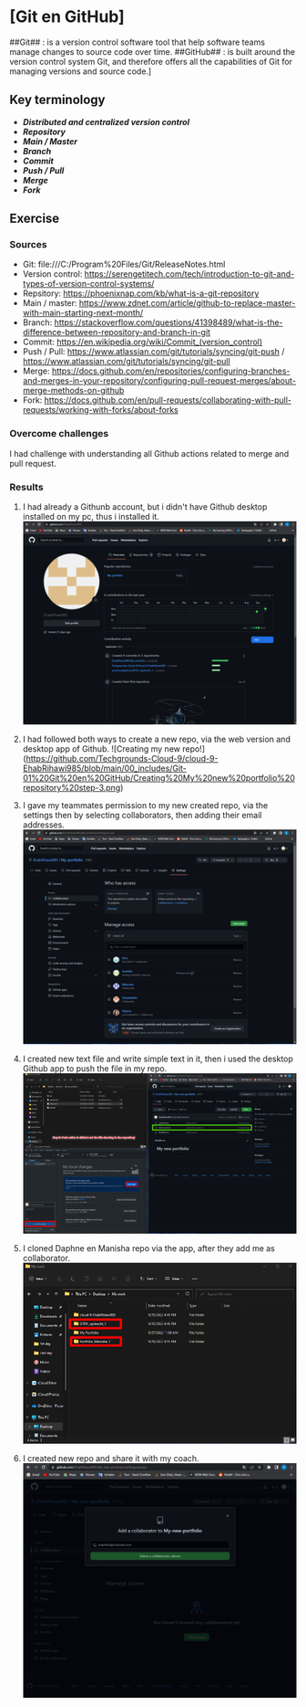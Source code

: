 # [Git en GitHub]
##Git## : is a version control software tool that help software teams manage changes to source code over time.
##GitHub## : is built around the version control system Git, and therefore offers all the capabilities of Git for managing versions and source code.]

## Key terminology
- ***Distributed and centralized version control***
- ***Repository***
- ***Main / Master***
- ***Branch***
- ***Commit***
- ***Push / Pull***
- ***Merge***
- ***Fork***

## Exercise
### Sources
- Git: file:///C:/Program%20Files/Git/ReleaseNotes.html
- Version control: https://serengetitech.com/tech/introduction-to-git-and-types-of-version-control-systems/
- Repsitory: https://phoenixnap.com/kb/what-is-a-git-repository
- Main / master: https://www.zdnet.com/article/github-to-replace-master-with-main-starting-next-month/
- Branch: https://stackoverflow.com/questions/41398489/what-is-the-difference-between-repository-and-branch-in-git
- Commit: https://en.wikipedia.org/wiki/Commit_(version_control)
- Push / Pull: https://www.atlassian.com/git/tutorials/syncing/git-push / https://www.atlassian.com/git/tutorials/syncing/git-pull
- Merge: https://docs.github.com/en/repositories/configuring-branches-and-merges-in-your-repository/configuring-pull-request-merges/about-merge-methods-on-github
- Fork: https://docs.github.com/en/pull-requests/collaborating-with-pull-requests/working-with-forks/about-forks

### Overcome challenges
I had challenge with understanding all Github actions related to merge and pull request.

### Results
1. I had already a Githunb account, but i didn't have Github desktop installed on my pc, thus i installed it.
![Creating GitHub account!](https://github.com/Techgrounds-Cloud-9/cloud-9-EhabRihawi985/blob/main/00_includes/Git-01%20Git%20en%20GitHub/Github%20account.png)

2. I had followed both ways to create a new repo, via the web version and desktop app of Github.
![Creating my new repo!] (https://github.com/Techgrounds-Cloud-9/cloud-9-EhabRihawi985/blob/main/00_includes/Git-01%20Git%20en%20GitHub/Creating%20My%20new%20portfolio%20repository%20step-3.png)

3. I gave my teammates permission to my new created repo, via the settings then by selecting collaborators, then adding their email addresses.
![Adding my teammates to my repo!](https://github.com/Techgrounds-Cloud-9/cloud-9-EhabRihawi985/blob/main/00_includes/Git-01%20Git%20en%20GitHub/Adding%20my%20team%20members%20to%20my%20portfolio%20repository.png)

4. I created new text file and write simple text in it, then i used the desktop Github app to push the file in my repo.
![Push my code to my repo!](https://github.com/Techgrounds-Cloud-9/cloud-9-EhabRihawi985/blob/main/00_includes/Git-01%20Git%20en%20GitHub/Push%20je%20notities%20naar%20de%20repository%20step-3.1.png)

5. I cloned Daphne en Manisha repo via the app, after they add me as collaborator.
![Pull / clone a repo of my peer](https://github.com/Techgrounds-Cloud-9/cloud-9-EhabRihawi985/blob/main/00_includes/Git-01%20Git%20en%20GitHub/Teammate%20repository%20is%20cloned.png)

6. I created new repo and share it with my coach.
![Create new repo and share it with my coach!](https://github.com/Techgrounds-Cloud-9/cloud-9-EhabRihawi985/blob/main/00_includes/Git-01%20Git%20en%20GitHub/Deel%20deze%20repository%20met%20je%20Learning%20Coach.png)



